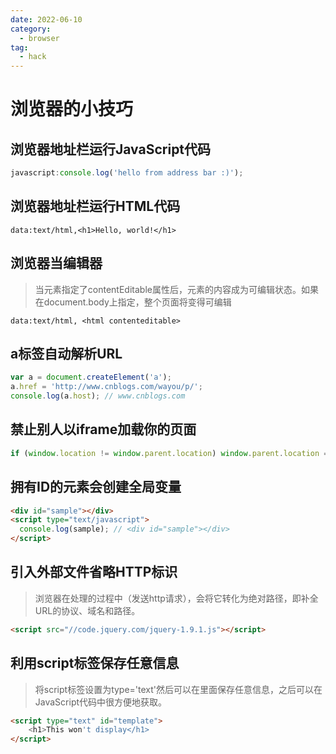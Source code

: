 ```yaml
---
date: 2022-06-10
category:
  - browser
tag:
  - hack
---
```


# 浏览器的小技巧

## 浏览器地址栏运行JavaScript代码

```js
javascript:console.log('hello from address bar :)');
```

## 浏览器地址栏运行HTML代码

```
data:text/html,<h1>Hello, world!</h1>
```

## 浏览器当编辑器

> 当元素指定了contentEditable属性后，元素的内容成为可编辑状态。如果在document.body上指定，整个页面将变得可编辑

```
data:text/html, <html contenteditable>
```

## a标签自动解析URL

```js
var a = document.createElement('a');
a.href = 'http://www.cnblogs.com/wayou/p/';
console.log(a.host); // www.cnblogs.com
```

## 禁止别人以iframe加载你的页面

```js
if (window.location != window.parent.location) window.parent.location = window.location;
```

## 拥有ID的元素会创建全局变量

```html
<div id="sample"></div>
<script type="text/javascript">
  console.log(sample); // <div id="sample"></div>
</script>
```

## 引入外部文件省略HTTP标识

> 浏览器在处理的过程中（发送http请求），会将它转化为绝对路径，即补全URL的协议、域名和路径。

```html
<script src="//code.jquery.com/jquery-1.9.1.js"></script>
```

## 利用script标签保存任意信息

> 将script标签设置为type='text'然后可以在里面保存任意信息，之后可以在JavaScript代码中很方便地获取。

```html
<script type="text" id="template">
	<h1>This won't display</h1>
</script>
```


